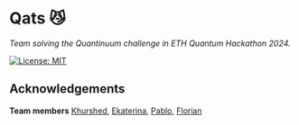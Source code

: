 # Qats 😼
_Team solving the Quantinuum challenge in ETH Quantum Hackathon 2024._
 
[![License: MIT](https://img.shields.io/badge/License-MIT-yellow.svg)](https://opensource.org/licenses/MIT)



## Acknowledgements

**Team members**
[Khurshed](https://github.com/GlazeDonuts), 
[Ekaterina](https://github.com/eparu), [Pablo](https://github.com/qrodenas), [Florian](https://github.com/floriancttr)



